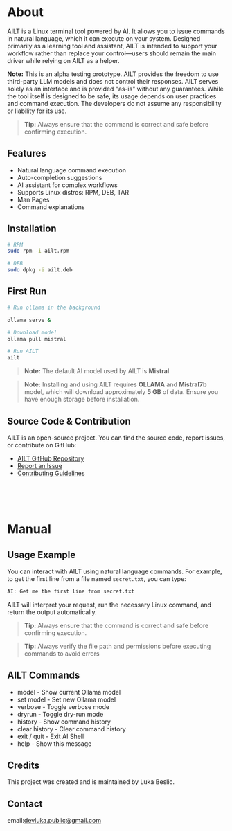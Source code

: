 
# About 

AILT is a Linux terminal tool powered by AI. It allows you to issue commands in natural language, which it can execute on your system. Designed primarily as a learning tool and assistant, AILT is intended to support your workflow rather than replace your control—users should remain the main driver while relying on AILT as a helper.


<div class="bg-yellow-800 text-yellow-100 border-l-4 border-yellow-500 p-4 rounded-md my-4">
  <strong>Note:</strong> This is an alpha testing prototype. AILT provides the freedom to use third-party LLM models and does not control their responses. AILT serves solely as an interface and is provided "as-is" without any guarantees. While the tool itself is designed to be safe, its usage depends on user practices and command execution. The developers do not assume any responsibility or liability for its use.
</div>




> **Tip:** Always ensure that the command is correct and safe before confirming execution.


## Features

- Natural language command execution
- Auto-completion suggestions
- AI assistant for complex workflows
- Supports Linux distros: RPM, DEB, TAR
- Man Pages
- Command explanations

## Installation

```bash
# RPM
sudo rpm -i ailt.rpm

# DEB
sudo dpkg -i ailt.deb
```

## First Run

```bash
# Run ollama in the background

ollama serve & 

# Download model
ollama pull mistral

# Run AILT
ailt
```

> **Note:** The default AI model used by AILT is **Mistral**.  

> **Note:** Installing and using AILT requires **OLLAMA** and **Mistral7b** model, which will download approximately **5 GB** of data. Ensure you have enough storage before installation.






## Source Code & Contribution

AILT is an open-source project. You can find the source code, report issues, or contribute on GitHub:

- [AILT GitHub Repository](https://github.com/yourusername/ailt)  
- [Report an Issue](https://github.com/yourusername/ailt/issues)  
- [Contributing Guidelines](https://github.com/yourusername/ailt/blob/main/CONTRIBUTING.md)

<br><br>
<br>


# Manual


## Usage Example

You can interact with AILT using natural language commands. For example, to get the first line from a file named `secret.txt`, you can type:

```bash
AI: Get me the first line from secret.txt
```

AILT will interpret your request, run the necessary Linux command, and return the output automatically.  

> **Tip:** Always ensure that the command is correct and safe before confirming execution.

> **Tip:** Always verify the file path and permissions before executing commands to avoid errors


## AILT Commands

- model            - Show current Ollama model
- set model <name> - Set new Ollama model
- verbose          - Toggle verbose mode
- dryrun           - Toggle dry-run mode
- history          - Show command history
- clear history    - Clear command history
- exit / quit      - Exit AI Shell
- help             - Show this message


## Credits

This project was created and is maintained by Luka Beslic.  

## Contact

email:devluka.public@gmail.com
